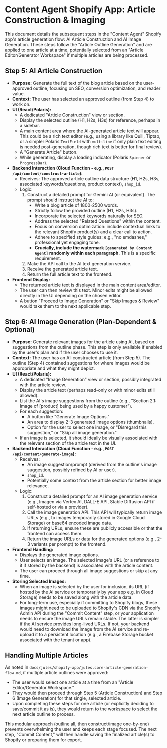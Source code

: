 # Content Agent Shopify App: Article Construction & Imaging

This document details the subsequent steps in the "Content Agent" Shopify app's article generation flow: AI Article Construction and AI Image Generation. These steps follow the "Article Outline Generation" and are applied to one article at a time, potentially selected from an "Article Editor/Generator Workspace" if multiple articles are being processed.

## Step 5: AI Article Construction

*   **Purpose:** Generate the full text of the blog article based on the user-approved outline, focusing on SEO, conversion optimization, and reader value.
*   **Context:** The user has selected an approved outline (from Step 4) to work on.
*   **UI (React/Polaris):**
    *   A dedicated "Article Construction" view or section.
    *   Display the selected outline (H1, H2s, H3s) for reference, perhaps in a sidebar.
    *   A main content area where the AI-generated article text will appear. This could be a rich text editor (e.g., using a library like Quill, Tiptap, or a simpler Polaris `TextField` with `multiline` if only plain text editing is needed post-generation, though rich text is better for final review).
    *   A "Generate Article" button.
    *   While generating, display a loading indicator (Polaris `Spinner` or `ProgressBar`).
*   **Backend Interaction (Cloud Function - e.g., `POST /api/content/construct-article`):**
    *   Receives: The approved article outline data structure (H1, H2s, H3s, associated keywords/questions, product context), `shop_id`.
    *   Logic:
        1.  Construct a detailed prompt for Gemini AI (or equivalent). The prompt should instruct the AI to:
            *   Write a blog article of 1800-2500 words.
            *   Strictly follow the provided outline (H1, H2s, H3s).
            *   Incorporate the selected keywords naturally for SEO.
            *   Address the selected "Related Questions" within the content.
            *   Focus on conversion optimization: include contextual links to the relevant Shopify product(s) and a clear call to action.
            *   Adhere to specified style guides: e.g., "no emdashes," professional yet engaging tone.
            *   **Crucially, include the watermark `[generated by Content Agent]` randomly within each paragraph.** This is a specific requirement.
        2.  Make the API call to the AI text generation service.
        3.  Receive the generated article text.
        4.  Return the full article text to the frontend.
*   **Frontend Display:**
    *   The returned article text is displayed in the main content area/editor.
    *   The user can then review this text. Minor edits might be allowed directly in the UI depending on the chosen editor.
    *   A button "Proceed to Image Generation" or "Skip Images & Review" would take them to the next applicable step.

## Step 6: AI Image Generation (Plan-Dependent & Optional)

*   **Purpose:** Generate relevant images for the article using AI, based on suggestions from the outline phase. This step is only available if enabled by the user's plan and if the user chooses to use it.
*   **Context:** The user has an AI-constructed article (from Step 5). The outline (Step 4) contained suggestions for where images would be appropriate and what they might depict.
*   **UI (React/Polaris):**
    *   A dedicated "Image Generation" view or section, possibly integrated with the article review.
    *   Display the article text (perhaps read-only or with minor edits still allowed).
    *   List the AI's image suggestions from the outline (e.g., "Section 2.1: Image of [product] being used by a happy customer").
    *   For each suggestion:
        *   A button like "Generate Image Options."
        *   An area to display 2-3 generated image options (thumbnails).
        *   Option for the user to select one image, or "Disregard this suggestion," or "Skip all image generation."
    *   If an image is selected, it should ideally be visually associated with the relevant section of the article text in the UI.
*   **Backend Interaction (Cloud Function - e.g., `POST /api/content/generate-image`):**
    *   Receives:
        *   An image suggestion/prompt (derived from the outline's image suggestion, possibly refined by AI or user).
        *   `shop_id`.
        *   Potentially some context from the article section for better image relevance.
    *   Logic:
        1.  Construct a detailed prompt for an AI image generation service (e.g., Imagen via Vertex AI, DALL-E API, Stable Diffusion API if self-hosted or via a provider).
        2.  Call the image generation API. This API will typically return image URLs (e.g., to images temporarily stored in Google Cloud Storage) or base64 encoded image data.
        3.  If returning URLs, ensure these are publicly accessible or that the frontend can access them.
        4.  Return the image URLs or data for the generated options (e.g., 2-3 variants per prompt) to the frontend.
*   **Frontend Handling:**
    *   Displays the generated image options.
    *   User selects an image. The selected image's URL (or a reference to it if stored by the backend) is associated with the article content.
    *   The user can proceed through all image suggestions or skip at any time.
*   **Storing Selected Images:**
    *   When an image is selected by the user for inclusion, its URL (if hosted by the AI service or temporarily by your app e.g. in Cloud Storage) needs to be saved along with the article data.
    *   For long-term use, especially if committing to Shopify blogs, these images might need to be uploaded to Shopify's CDN via the Shopify Admin API during the "Commit Content" step, or your application needs to ensure the image URLs remain stable. The latter is simpler if the AI service provides long-lived URLs. If not, your backend would need to download the image from the AI service and re-upload it to a persistent location (e.g., a Firebase Storage bucket associated with the tenant or app).

## Handling Multiple Articles

As noted in `docs/jules/shopify-app/jules.core-article-generation-flow.md`, if multiple article outlines were approved:
*   The user would select one article at a time from an "Article Editor/Generator Workspace."
*   They would then proceed through Step 5 (Article Construction) and Step 6 (Image Generation) for that single, selected article.
*   Upon completing these steps for one article (or explicitly deciding to save/commit it as is), they would return to the workspace to select the next article outline to process.

This modular approach (outline all, then construct/image one-by-one) prevents overwhelming the user and keeps each stage focused. The next step, "Commit Content," will then handle saving the finalized article(s) to Shopify or preparing them for export.
